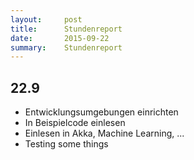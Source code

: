 ```yaml
---
layout:     post
title:      Stundenreport
date:       2015-09-22
summary:    Stundenreport
---
```


## 22.9

* Entwicklungsumgebungen einrichten
* In Beispielcode einlesen
* Einlesen in Akka, Machine Learning, ...
* Testing some things
